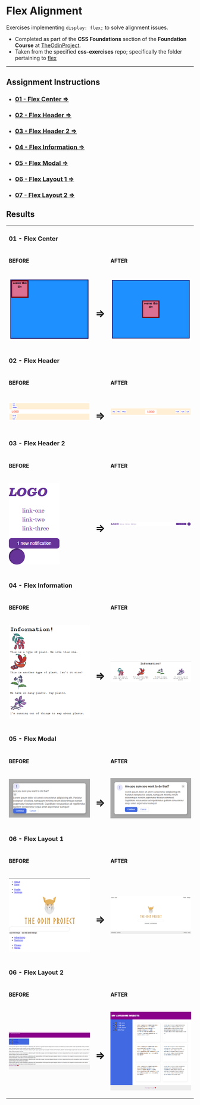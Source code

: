 # Flex Alignment

Exercises implementing `display: flex;` to solve alignment issues.

- Completed as part of the **CSS Foundations** section of the **Foundation Course** at [TheOdinProject](https://www.theodinproject.com).
- Taken from  the specified **css-exercises** repo; specifically the folder pertaining to [flex](https://github.com/TheOdinProject/css-exercises/tree/main/foundations/flex)


---

## Assignment Instructions

 - ### [01 - Flex Center &rArr;](./flex/01-flex-center/)
 - ### [02 - Flex Header &rArr;](./flex/02-flex-header/)
 - ### [03 - Flex Header 2 &rArr;](./flex/03-flex-header-2/)
 - ### [04 - Flex Information &rArr;](./flex/04-flex-information/)
 - ### [05 - Flex Modal &rArr;](./flex/05-flex-modal/)
 - ### [06 - Flex Layout 1 &rArr;](./flex/06-flex-layout-1/)
 - ### [07 - Flex Layout 2 &rArr;](./flex/07-flex-layout-2/)

## Results

<table>

<tr>
<td width="47%">

### 01 - Flex Center

</td>
<td width="6%"></td>
<td width="47%"></td>
</tr>

<tr>
<td>

#### BEFORE

</td>
<td></td>
<td>

#### AFTER

</td>
</tr>

<tr>
<td>

![flex center before](./img/flex1-before.png)

</td>
<td align="center">
<h1>&rArr;</h1>
</td>
<td>

![flex center after](./img/flex1-after.png)

</td>
</tr>

<tr>
<td>

### 02 - Flex Header

</td>
<td></td>
<td></td>
</tr>

<tr>
<td>

#### BEFORE

</td>
<td></td>
<td>

#### AFTER

</td>
</tr>

<tr>
<td>

![flex header before](./img/flex2-before.png)

</td>
<td align="center">
<h1>&rArr;</h1>
</td>
<td>

![flex header after](./img/flex2-after.png)

</td>
</tr>

<tr>
<td>

### 03 - Flex Header 2

</td>
<td></td>
<td></td>
</tr>

<tr>
<td>

#### BEFORE

</td>
<td></td>
<td>

#### AFTER

</td>
</tr>

<tr>
<td>

![flex header 2 before](./img/flex3-before.png)

</td>
<td align="center">
<h1>&rArr;</h1>
</td>
<td>

![flex header 2 after](./img/flex3-after.png)

</td>
</tr>

<tr>
<td>

### 04 - Flex Information

</td>
<td></td>
<td></td>
</tr>

<tr>
<td>

#### BEFORE

</td>
<td></td>
<td>

#### AFTER

</td>
</tr>

<tr>
<td>

![flex information before](./img/flex4-before.png)

</td>
<td align="center">
<h1>&rArr;</h1>
</td>
<td>

![flex information after](./img/flex4-after.png)

</td>
</tr>

<tr>
<td>

### 05 - Flex Modal

</td>
<td></td>
<td></td>
</tr>

<tr>
<td>

#### BEFORE

</td>
<td></td>
<td>

#### AFTER

</td>
</tr>

<tr>
<td>

![flex modal before](./img/flex5-before.png)

</td>
<td align="center">
<h1>&rArr;</h1>
</td>
<td>

![flex modal after](./img/flex5-after.png)

</td>
</tr>

<tr>
<td>

### 06 - Flex Layout 1

</td>
<td></td>
<td></td>
</tr>

<tr>
<td>

#### BEFORE

</td>
<td></td>
<td>

#### AFTER

</td>
</tr>

<tr>
<td>

![flex layout before](./img/flex6-before.png)

</td>
<td align="center">
<h1>&rArr;</h1>
</td>
<td>

![flex layout after](./img/flex6-after.png)

</td>
</tr>

<tr>
<td>

### 06 - Flex Layout 2

</td>
<td></td>
<td></td>
</tr>

<tr>
<td>

#### BEFORE

</td>
<td></td>
<td>

#### AFTER

</td>
</tr>

<tr>
<td>

![flex layout 2 before](./img/flex7-before.png)

</td>
<td align="center">
<h1>&rArr;</h1>
</td>
<td>

![flex layout 2 after](./img/flex7-after.png)

</td>
</tr>



</table>
